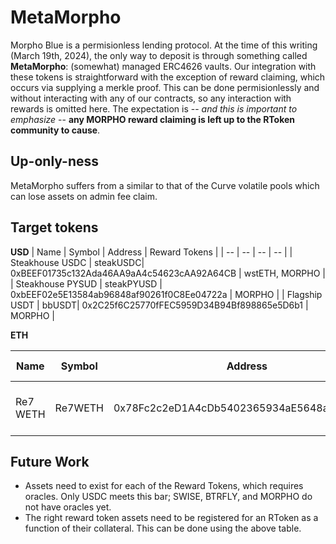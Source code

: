 # MetaMorpho

Morpho Blue is a permisionless lending protocol. At the time of this writing (March 19th, 2024), the only way to deposit is through something called **MetaMorpho**: (somewhat) managed ERC4626 vaults. Our integration with these tokens is straightforward with the exception of reward claiming, which occurs via supplying a merkle proof. This can be done permisionlessly and without interacting with any of our contracts, so any interaction with rewards is omitted here. The expectation is -- _and this is important to emphasize_ -- **any MORPHO reward claiming is left up to the RToken community to cause**.

## Up-only-ness

MetaMorpho suffers from a similar to that of the Curve volatile pools which can lose assets on admin fee claim.

## Target tokens

**USD**
| Name | Symbol | Address | Reward Tokens |
| -- | -- | -- | -- |
| Steakhouse USDC | steakUSDC| 0xBEEF01735c132Ada46AA9aA4c54623cAA92A64CB | wstETH, MORPHO |
| Steakhouse PYSUD | steakPYUSD | 0xbEEF02e5E13584ab96848af90261f0C8Ee04722a | MORPHO |
| Flagship USDT | bbUSDT| 0x2C25f6C25770fFEC5959D34B94Bf898865e5D6b1 | MORPHO |

**ETH**

| Name     | Symbol  | Address                                    | Reward Tokens               |
| -------- | ------- | ------------------------------------------ | --------------------------- |
| Re7 WETH | Re7WETH | 0x78Fc2c2eD1A4cDb5402365934aE5648aDAd094d0 | USDC, SWISE, BTRFLY, MORPHO |

## Future Work

- Assets need to exist for each of the Reward Tokens, which requires oracles. Only USDC meets this bar; SWISE, BTRFLY, and MORPHO do not have oracles yet.
- The right reward token assets need to be registered for an RToken as a function of their collateral. This can be done using the above table.
